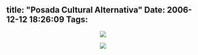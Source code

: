 title: "Posada Cultural Alternativa"
Date: 2006-12-12 18:26:09
Tags: 
---
<p align="center"><img src="http://www.damog.net/files/misc/posada-alternativa-1.jpg"/></p>
<p align="center"><img src="http://www.damog.net/files/misc/posada-alternativa-2.jpg"/></p>
